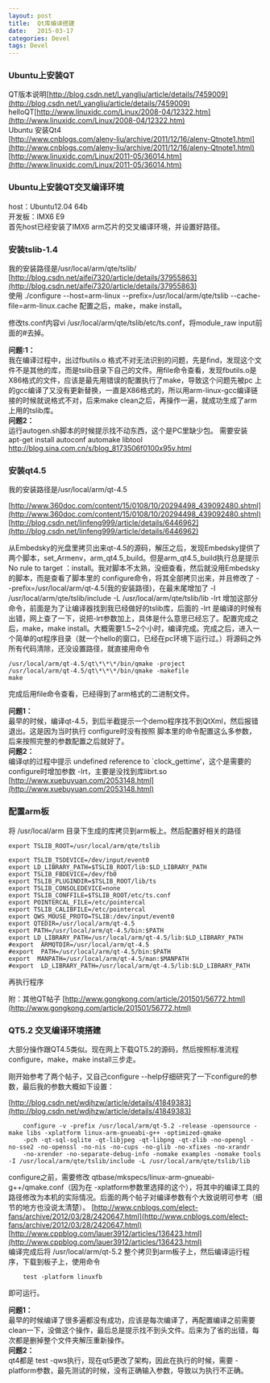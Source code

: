 ```yaml
---
layout: post
title:  Qt库编译搭建
date:   2015-03-17 
categories: Devel
tags: Devel
---
```

<!--more-->
### Ubuntu上安装QT
QT版本说明[http://blog.csdn.net/l_yangliu/article/details/7459009](http://blog.csdn.net/l_yangliu/article/details/7459009)  
helloQT[http://www.linuxidc.com/Linux/2008-04/12322.htm](http://www.linuxidc.com/Linux/2008-04/12322.htm)  
Ubuntu 安装Qt4  
[http://www.cnblogs.com/aleny-liu/archive/2011/12/16/aleny-Qtnote1.html](http://www.cnblogs.com/aleny-liu/archive/2011/12/16/aleny-Qtnote1.html)  
[http://www.linuxidc.com/Linux/2011-05/36014.htm](http://www.linuxidc.com/Linux/2011-05/36014.htm)

### Ubuntu上安装QT交叉编译环境
host：Ubuntu12.04 64b  
开发板：IMX6 E9  
首先host已经安装了IMX6 arm芯片的交叉编译环境，并设置好路径。

### 安装tslib-1.4
我的安装路径是/usr/local/arm/qte/tslib/  
[http://blog.csdn.net/aifei7320/article/details/37955863](http://blog.csdn.net/aifei7320/article/details/37955863)  
使用 ./configure  --host=arm-linux  --prefix=/usr/local/arm/qte/tslib  --cache-file=arm-linux.cache 配置之后，make，make install。

修改ts.conf内容vi /usr/local/arm/qte/tslib/etc/ts.conf，将module_raw input前面的#去掉。


**问题:1：**  
我在编译过程中，出过fbutils.o 格式不对无法识别的问题，先是find，发现这个文件不是其他的库，而是tslib目录下自己的文件。用file命令查看，发现fbutils.o是X86格式的文件，应该是最先用错误的配置执行了make，导致这个问题先被pc 上的gcc编译了又没有更新替换，一直是X86格式的，所以用arm-linux-gcc编译链接的时候就说格式不对，后来make clean之后，再操作一遍，就成功生成了arm上用的tslib库。  
**问题2：**  
运行autogen.sh脚本的时候提示找不动东西，这个是PC里缺少包。 需要安装 apt-get install autoconf automake libtool
http://blog.sina.com.cn/s/blog_8173506f0100x95v.html

### 安装qt4.5
我的安装路径是/usr/local/arm/qt-4.5

[http://www.360doc.com/content/15/0108/10/20294498_439092480.shtml](http://www.360doc.com/content/15/0108/10/20294498_439092480.shtml)  
[http://blog.csdn.net/linfeng999/article/details/6446962](http://blog.csdn.net/linfeng999/article/details/6446962)

从Embedsky的光盘里拷贝出来qt-4.5的源码，解压之后，发现Embedsky提供了两个脚本，set_Armenv，arm_qt4.5_build。但是arm_qt4.5_build执行总是提示No rule to target ：install。我对脚本不太熟，没细查看，然后就没用Embedsky的脚本，而是查看了脚本里的 configure命令，将其全部拷贝出来，并且修改了  --prefix=/usr/local/arm/qt-4.5(我的安装路径)，在最末尾增加了 -I /usr/local/arm/qte/tslib/include -L /usr/local/arm/qte/tslib/lib -lrt  增加这部分命令，前面是为了让编译器找到我已经做好的tslib库，后面的 -lrt 是编译的时候有出错，网上查了一下，说把-lrt参数加上，具体是什么意思已经忘了。配置完成之后，make，make install。大概需要1.5~2个小时，编译完成。完成之后，进入一个简单的qt程序目录（就一个hello的窗口，已经在pc环境下运行过。）将源码之外所有代码清除，还没设置路径，就直接用命令   
```
/usr/local/arm/qt-4.5/qt\*\*\*/bin/qmake -project  
/usr/local/arm/qt-4.5/qt\*\*\*/bin/qmake -makefile    
make
```    
完成后用file命令查看，已经得到了arm格式的二进制文件。

**问题1：**  
最早的时候，编译qt-4.5，到后半截提示一个demo程序找不到QtXml，然后报错退出。这是因为当时执行 configure时没有按照 脚本里的命令配置这么多参数，后来按照完整的参数配置之后就好了。  
**问题2：**  
编译qt的过程中提示 undefined reference to `clock_gettime’，这个是需要的configure时增加参数 -lrt，主要是没找到库librt.so  
[http://www.xuebuyuan.com/2053148.html](http://www.xuebuyuan.com/2053148.html)

### 配置arm板
将 /usr/local/arm 目录下生成的库拷贝到arm板上。然后配置好相关的路径

    export TSLIB_ROOT=/usr/local/arm/qte/tslib 

    export TSLIB_TSDEVICE=/dev/input/event0
    export LD_LIBRARY_PATH=$TSLIB_ROOT/lib:$LD_LIBRARY_PATH
    export TSLIB_FBDEVICE=/dev/fb0
    export TSLIB_PLUGINDIR=$TSLIB_ROOT/lib/ts
    export TSLIB_CONSOLEDEVICE=none
    export TSLIB_CONFFILE=$TSLIB_ROOT/etc/ts.conf
    export POINTERCAL_FILE=/etc/pointercal
    export TSLIB_CALIBFILE=/etc/pointercal
    export QWS_MOUSE_PROTO=TSLIB:/dev/input/event0
    export QTEDIR=/usr/local/arm/qt-4.5
    export PATH=/usr/local/arm/qt-4.5/bin:$PATH
    export LD_LIBRARY_PATH=/usr/local/arm/qt-4.5/lib:$LD_LIBRARY_PATH
    #export  ARMQTDIR=/usr/local/arm/qt-4.5
    #export  PATH=/usr/local/arm/qt-4.5/bin:$PATH
    export  MANPATH=/usr/local/arm/qt-4.5/man:$MANPATH
    #export  LD_LIBRARY_PATH=/usr/local/arm/qt-4.5/lib:$LD_LIBRARY_PATH

再执行程序

附：其他QT帖子
[http://www.gongkong.com/article/201501/56772.html](http://www.gongkong.com/article/201501/56772.html)  


### QT5.2 交叉编译环境搭建
大部分操作跟QT4.5类似。现在网上下载QT5.2的源码，然后按照标准流程  configure，make，make install三步走。

刚开始参考了两个帖子，又自己configure --help仔细研究了一下configure的参数，最后我的参数大概如下设置：

[http://blog.csdn.net/wdjhzw/article/details/41849383](http://blog.csdn.net/wdjhzw/article/details/41849383)  

        configure -v -prefix /usr/local/arm/qt-5.2 -release -opensource -make libs -xplatform linux-arm-gnueabi-g++ -optimized-qmake 
        -pch -qt-sql-sqlite -qt-libjpeg -qt-libpng -qt-zlib -no-opengl -no-sse2 -no-openssl -no-nis -no-cups -no-glib -no-xfixes -no-xrandr 
        -no-xrender -no-separate-debug-info -nomake examples -nomake tools -I /usr/local/arm/qte/tslib/include -L /usr/local/arm/qte/tslib/lib

configure之前，需要修改  qtbase/mkspecs/linux-arm-gnueabi-g++/qmake.conf（因为在 -xplatform参数里选择的这个），将其中的编译工具的路径修改为本机的实际情况。后面的两个帖子对编译参数有个大致说明可参考（细节的地方也没说太清楚）。 
[http://www.cnblogs.com/elect-fans/archive/2012/03/28/2420647.html](http://www.cnblogs.com/elect-fans/archive/2012/03/28/2420647.html)  
[http://www.cppblog.com/lauer3912/articles/136423.html](http://www.cppblog.com/lauer3912/articles/136423.html)  
编译完成后将 /usr/local/arm/qt-5.2 整个拷贝到arm板子上，然后编译运行程序，下载到板子上，使用命令

        test -platform linuxfb

即可运行。

**问题1：**  
最早的时候编译了很多遍都没有成功，应该是每次编译了，再配置编译之前需要clean一下，没做这个操作，最后总是提示找不到头文件。后来为了省的出错，每次都是删掉整个文件夹解压重新操作。  
**问题2：**  
qt4都是  test -qws执行，现在qt5更改了架构，因此在执行的时候，需要 -platform参数，最先测试的时候，没有正确输入参数，导致以为执行不正确。




